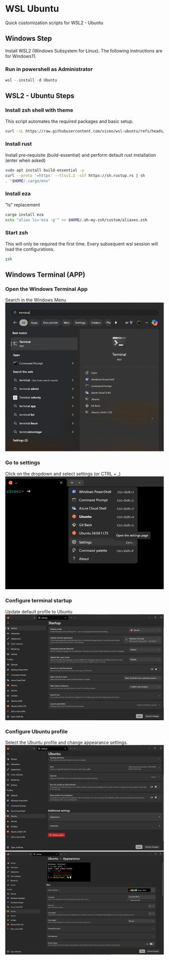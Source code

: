 # WSL Ubuntu

Quick customization scripts for WSL2 - Ubuntu

## Windows Step
Install WSL2 (Windows Subsystem for Linux). The following instructions are for
Windows11.

### Run in powershell as Administrator
```powershell
wsl --install -d Ubuntu
```

## WSL2 - Ubuntu Steps

### Install zsh shell with theme
This script automates the required packages and basic setup.
```bash
curl -sL https://raw.githubusercontent.com/viceo/wsl-ubuntu/refs/heads/master/setup.bash | bash
```

### Install rust
Install pre-requisite (build-essential) and perform default rust installation (enter when asked)
```bash
sudo apt install build-essential -y
curl --proto '=https' --tlsv1.2 -sSf https://sh.rustup.rs | sh
. "$HOME/.cargo/env" 
```

### Install eza
"ls" replacement
```bash
cargo install eza
echo "alias ls='eza -g'" >> $HOME/.oh-my-zsh/custom/aliases.zsh
```

### Start zsh
This will only be required the first time. Every subsequent wsl session will
load the configurations.
```bash
zsh
```

## Windows Terminal (APP)

### Open the Windows Terminal App
Search in the Windows Menu
![windows terminal app](img/windows-terminal/terminal-app.png)

### Go to settings 
Click on the dropdown and select settings (or CTRL + ,)
![terminal settings menu](img/windows-terminal/settings-menu.png)

### Configure terminal startup
Update default profile to Ubuntu
![terminal startup settings](img/windows-terminal/settings-startup.png)

### Configure Ubuntu profile
Select the Ubuntu profile and change appearance settings.
![ubuntu profile](img/windows-terminal/settings-ubuntu.png)
![ubuntu profile](img/windows-terminal/settings-ubuntu-appearance.png)
